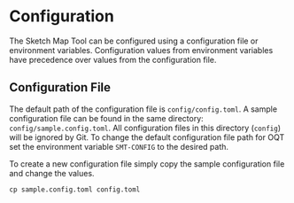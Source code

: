 # Configuration

The Sketch Map Tool can be configured using a configuration file or environment variables. Configuration
values from environment variables have precedence over values from the configuration
file.

## Configuration File

The default path of the configuration file is `config/config.toml`.
A sample configuration file can be found in the same directory: `config/sample.config.toml`.
All configuration files in this directory (`config`) will be ignored by Git. To change the default configuration file path for OQT set the environment variable `SMT-CONFIG` to the desired path.

To create a new configuration file simply copy the sample configuration file and change the values.

```
cp sample.config.toml config.toml
```
